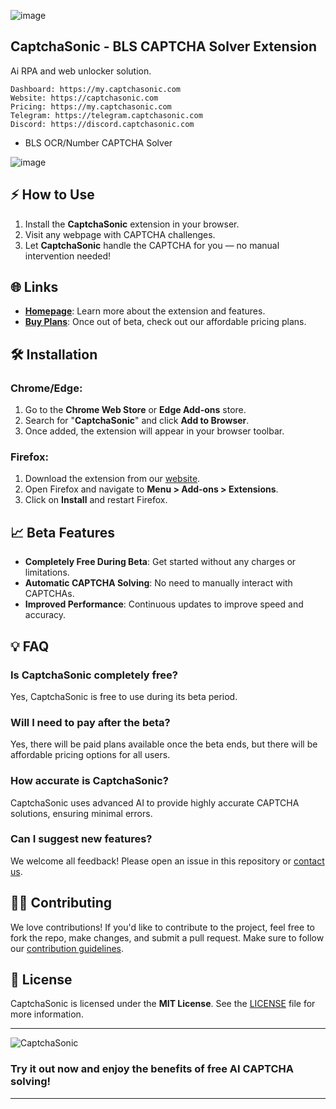![image](https://github.com/user-attachments/assets/d6db3efe-5deb-43b3-be0b-2e74d2c1fc6e)

## CaptchaSonic - BLS CAPTCHA Solver Extension
Ai RPA and web unlocker solution.

```
Dashboard: https://my.captchasonic.com
Website: https://captchasonic.com
Pricing: https://my.captchasonic.com
Telegram: https://telegram.captchasonic.com
Discord: https://discord.captchasonic.com
```


- BLS OCR/Number CAPTCHA Solver

![image](https://github.com/user-attachments/assets/00506309-860f-45c2-b4f7-6d959edb6f4d)

## ⚡ How to Use

1. Install the **CaptchaSonic** extension in your browser.
2. Visit any webpage with CAPTCHA challenges.
3. Let **CaptchaSonic** handle the CAPTCHA for you — no manual intervention needed!

## 🌐 Links

- **[Homepage](https://captchasonic.com)**: Learn more about the extension and features.
- **[Buy Plans](https://my.captchasonic.com)**: Once out of beta, check out our affordable pricing plans.

## 🛠 Installation

### Chrome/Edge:

1. Go to the **Chrome Web Store** or **Edge Add-ons** store.
2. Search for "**CaptchaSonic**" and click **Add to Browser**.
3. Once added, the extension will appear in your browser toolbar.

### Firefox:

1. Download the extension from our [website](https://captchasonic.com).
2. Open Firefox and navigate to **Menu > Add-ons > Extensions**.
3. Click on **Install** and restart Firefox.

## 📈 Beta Features

- **Completely Free During Beta**: Get started without any charges or limitations.
- **Automatic CAPTCHA Solving**: No need to manually interact with CAPTCHAs.
- **Improved Performance**: Continuous updates to improve speed and accuracy.

## 💡 FAQ

### Is CaptchaSonic completely free?
Yes, CaptchaSonic is free to use during its beta period.

### Will I need to pay after the beta?
Yes, there will be paid plans available once the beta ends, but there will be affordable pricing options for all users.

### How accurate is CaptchaSonic?
CaptchaSonic uses advanced AI to provide highly accurate CAPTCHA solutions, ensuring minimal errors.

### Can I suggest new features?
We welcome all feedback! Please open an issue in this repository or [contact us](https://captchasonic.com).

## 🧑‍💻 Contributing

We love contributions! If you'd like to contribute to the project, feel free to fork the repo, make changes, and submit a pull request. Make sure to follow our [contribution guidelines](CONTRIBUTING.md).

## 📄 License

CaptchaSonic is licensed under the **MIT License**. See the [LICENSE](LICENSE) file for more information.

---

![CaptchaSonic](https://github.com/user-attachments/assets/d6db3efe-5deb-43b3-be0b-2e74d2c1fc6e)

### Try it out now and enjoy the benefits of free AI CAPTCHA solving!

---

